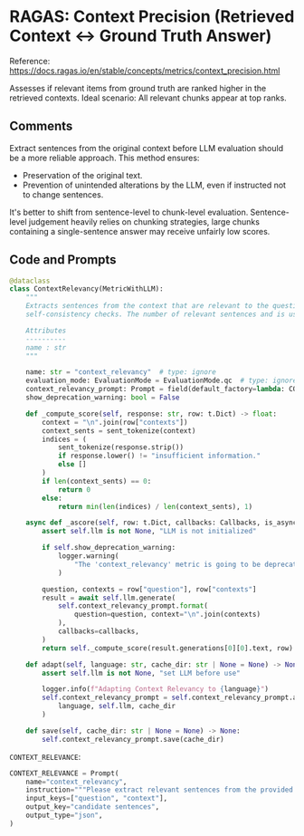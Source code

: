 # RAGAS: Context Precision (Retrieved Context <-> Ground Truth Answer)
Reference: https://docs.ragas.io/en/stable/concepts/metrics/context_precision.html

Assesses if relevant items from ground truth are ranked higher in the retrieved contexts. Ideal scenario: All relevant chunks appear at top ranks.

## Comments

Extract sentences from the original context before LLM evaluation should be a more reliable approach. This method ensures:
- Preservation of the original text.
- Prevention of unintended alterations by the LLM, even if instructed not to change sentences.

It's better to shift from sentence-level to chunk-level evaluation. Sentence-level judgement heavily relies on chunking strategies, large chunks containing a single-sentence answer may receive unfairly low scores. 

## Code and Prompts

```python
@dataclass
class ContextRelevancy(MetricWithLLM):
    """
    Extracts sentences from the context that are relevant to the question with
    self-consistency checks. The number of relevant sentences and is used as the score.

    Attributes
    ----------
    name : str
    """

    name: str = "context_relevancy"  # type: ignore
    evaluation_mode: EvaluationMode = EvaluationMode.qc  # type: ignore
    context_relevancy_prompt: Prompt = field(default_factory=lambda: CONTEXT_RELEVANCE)
    show_deprecation_warning: bool = False

    def _compute_score(self, response: str, row: t.Dict) -> float:
        context = "\n".join(row["contexts"])
        context_sents = sent_tokenize(context)
        indices = (
            sent_tokenize(response.strip())
            if response.lower() != "insufficient information."
            else []
        )
        if len(context_sents) == 0:
            return 0
        else:
            return min(len(indices) / len(context_sents), 1)

    async def _ascore(self, row: t.Dict, callbacks: Callbacks, is_async: bool) -> float:
        assert self.llm is not None, "LLM is not initialized"

        if self.show_deprecation_warning:
            logger.warning(
                "The 'context_relevancy' metric is going to be deprecated soon! Please use the 'context_precision' metric instead. It is a drop-in replacement just a simple search and replace should work."  # noqa
            )

        question, contexts = row["question"], row["contexts"]
        result = await self.llm.generate(
            self.context_relevancy_prompt.format(
                question=question, context="\n".join(contexts)
            ),
            callbacks=callbacks,
        )
        return self._compute_score(result.generations[0][0].text, row)

    def adapt(self, language: str, cache_dir: str | None = None) -> None:
        assert self.llm is not None, "set LLM before use"

        logger.info(f"Adapting Context Relevancy to {language}")
        self.context_relevancy_prompt = self.context_relevancy_prompt.adapt(
            language, self.llm, cache_dir
        )

    def save(self, cache_dir: str | None = None) -> None:
        self.context_relevancy_prompt.save(cache_dir)
```

`CONTEXT_RELEVANCE`:

```python
CONTEXT_RELEVANCE = Prompt(
    name="context_relevancy",
    instruction="""Please extract relevant sentences from the provided context that is absolutely required answer the following question. If no relevant sentences are found, or if you believe the question cannot be answered from the given context, return the phrase "Insufficient Information".  While extracting candidate sentences you're not allowed to make any changes to sentences from given context.""",
    input_keys=["question", "context"],
    output_key="candidate sentences",
    output_type="json",
)
```
